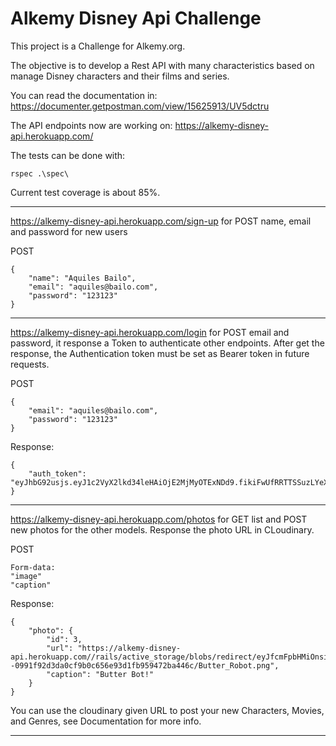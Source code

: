 # Alkemy Disney Api Challenge

This project is a Challenge for Alkemy.org.

The objective is to develop a Rest API with many characteristics based on manage Disney characters and their films and series.

You can read the documentation in:
https://documenter.getpostman.com/view/15625913/UV5dctru


The API endpoints now are working on:
https://alkemy-disney-api.herokuapp.com/


The tests can be done with:
```
rspec .\spec\
```
Current test coverage is about 85%.

--------------------------------------------

https://alkemy-disney-api.herokuapp.com/sign-up for POST name, email and password for new users

POST
```
{
    "name": "Aquiles Bailo",
    "email": "aquiles@bailo.com",
    "password": "123123"
}
```

--------------------------------------------

https://alkemy-disney-api.herokuapp.com/login for POST email and password, it response a Token to authenticate other endpoints.
After get the response, the Authentication token must be set as Bearer token in future requests.

POST

```
{
    "email": "aquiles@bailo.com",
    "password": "123123"
}
```

Response:

```
{
    "auth_token": "eyJhbG92usjs.eyJ1c2VyX2lkd34leHAiOjE2MjMyOTExNDd9.fikiFwUfRRTTSSuzLYeX2iJNi8bq7GZz9rZqRC2c"
}
```

--------------------------------------------

https://alkemy-disney-api.herokuapp.com/photos for GET list and POST new photos for the other models. Response the photo URL in CLoudinary.

POST

```
Form-data:
"image"
"caption"
```
Response:

```
{
    "photo": {
        "id": 3,
        "url": "https://alkemy-disney-api.herokuapp.com//rails/active_storage/blobs/redirect/eyJfcmFpbHMiOnsibWVzc2FnZSI6IkJBaHBDQT09IiwiZXhwIjpudWxsLCJwdXIiOiJibG9iX2lkIn19--0991f92d3da0cf9b0c656e93d1fb959472ba446c/Butter_Robot.png",
        "caption": "Butter Bot!"
    }
}
```
You can use the cloudinary given URL to post your new Characters, Movies, and Genres, see Documentation for more info.

--------------------------------------------
